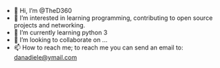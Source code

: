 - 👋 Hi, I’m @TheD360
- 👀 I’m interested in learning programming, contributing to open source projects and networking.
- 🌱 I’m currently learning python 3
- 💞️ I’m looking to collaborate on ...
- 📫 How to reach me; to reach me you can send an email to: danadiele@ymail.com

<!---
TheD360/TheD360 is a ✨ special ✨ repository because its `README.md` (this file) appears on your GitHub profile.
You can click the Preview link to take a look at your changes.
--->
